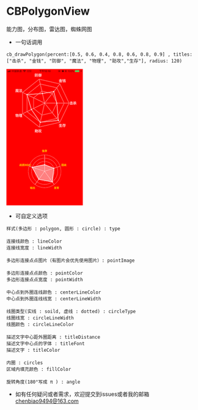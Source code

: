 # CBPolygonView
能力图，分布图，雷达图，蜘蛛网图
- 一句话调用
```
cb_drawPolygon(percent:[0.5, 0.6, 0.4, 0.8, 0.6, 0.8, 0.9] , titles: ["击杀", "金钱", "防御", "魔法", "物理", "助攻","生存"], radius: 120)
```
![image](https://github.com/ChenBiaoHub/CBPolygonView/blob/master/IMG_0093.PNG?raw=true)
- 可自定义选项
```
样式(多边形 : polygon, 圆形 : circle) : type

连接线颜色 : lineColor
连接线宽度 : lineWidth

多边形连接点点图片（有图片会优先使用图片）: pointImage

多边形连接点点颜色 : pointColor
多边形连接点点宽度 : pointWidth

中心点到外圈连线颜色 : centerLineColor
中心点到外圈连线线宽 : centerLineWidth

线圈类型(实线 : soild, 虚线 : dotted) : circleType
线圈线宽 : circleLineWidth
线圈颜色 : circleLineColor

描述文字中心距外圈距离 : titleDistance
描述文字中心点的字体 : titleFont
描述文字 : titleColor

内圈 : circles
区域内填充颜色 : fillColor

旋转角度(180°写成 π ) : angle
```

- 如有任何疑问或者需求，欢迎提交到issues或者我的邮箱 chenbiao9494@163.com
